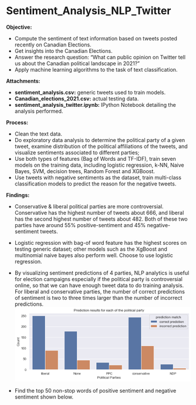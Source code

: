 # Sentiment_Analysis_NLP_Twitter
**Objective:**
- Compute the sentiment of text information based on tweets posted recently on Canadian Elections.
- Get insights into the Canadian Elections.
- Answer the research question: “What can public opinion on Twitter tell us about the Canadian political landscape in 2021?”
- Apply machine learning algorithms to the task of text classification.

**Attachments:**
- **sentiment_analysis.csv:** generic tweets used to train models.
- **Canadian_elections_2021.csv:** actual testing data.
- **sentiment_analysis_twitter.ipynb:** IPython Notebook detailing the analysis performed.

**Process:**
- Clean the text data.
- Do exploratory data analysis to determine the political party of a given tweet, examine distribution of the political affiliations of the tweets, and visualize sentiments associated to different parties;
- Use both types of features (Bag of Words and TF-IDF), train seven models on the training data, including logistic regression, k-NN, Naive Bayes, SVM, decision trees, Random Forest and XGBoost.
- Use tweets with negative sentiments as the dataset, train multi-class classification models to predict the reason for the negative tweets.

**Findings:**
- Conservative & liberal political parties are more controversial. Conservative has the highest number of tweets about 666, and liberal has the second highest number of tweets about 482. Both of these two parties have around 55% positive-sentiment and 45% negative-sentiment tweets.
- Logistic regression with bag-of word feature has the highest scores on testing generic dataset; other models such as the XgBoost and multinomial naive bayes also perform well. Choose to use logistic regression.
- By visualizing sentiment predictions of 4 parties, NLP analytics is useful for election campaigns especially if the political party is controversial online, so that we can have enough tweet data to do training analysis. For liberal and conservative parties, the number of correct predictions of sentiment is two to three times larger than the number of incorrect predictions.
![alter text](https://github.com/elenayinyin/Sentiment_Analysis_NLP_Twitter/blob/main/prediction%20results.png)

- Find the top 50 non-stop words of positive sentiment and negative sentiment shown below.
